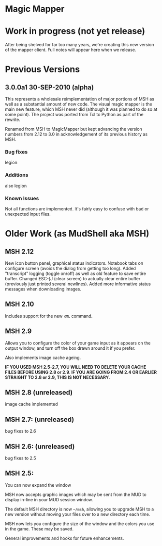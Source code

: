 # Magic Mapper 

# Work in progress (not yet release)
After being shelved for far too many years, we're creating this new
version of the mapper client. Full notes will appear here when we
release.

# Previous Versions
## 3.0.0a1 30-SEP-2010 (alpha)
This represents a wholesale reimplementation of major portions
of MSH as well as a substantial amount of new code.  The visual
magic mapper is the main new feature, which MSH never did (although
it was planned to do so at some point).  The project was ported from
Tcl to Python as part of the rewrite.

Renamed from MSH to MagicMapper but kept advancing the version numbers
from 2.12 to 3.0 in acknowledgement of its previous history as MSH.

### Bug fixes
legion
### Additions
also legion

### Known Issues
Not all functions are implemented.  It's fairly easy to confuse with
bad or unexpected input files.

# Older Work (as MudShell aka MSH)
## MSH 2.12
New icon button panel, graphical status indicators.  Notebook tabs
on configure screen (avoids the dialog from getting too long).
Added "transcript" logging (toggle on/off) as well as old feature
to save entire buffer.  Changed ESC-[J (clear screen) to actually
clear entire buffer (previously just printed several newlines).
Added more informative status messages when downloading images.
## MSH 2.10
Includes support for the new `RML` command.
## MSH 2.9
Allows you to configure the color of your game input as it appears
on the output window, and turn off the box drawn around it if you
prefer.

Also implements image cache ageing.

**IF YOU USED MSH 2.5-2.7, YOU WILL NEED TO DELETE YOUR CACHE FILES BEFORE USING 2.8 or 2.9.  IF YOU ARE GOING FROM 2.4 OR EARLIER STRAIGHT TO 2.8 or 2.9, THIS IS NOT NECESSARY.**

## MSH 2.8 (unreleased) 
image cache implemented
## MSH 2.7: (unreleased) 
bug fixes to 2.6
## MSH 2.6: (unreleased) 
bug fixes to 2.5
## MSH 2.5:
You can now expand the window

MSH now accepts graphic images which may be sent from the MUD
to display in-line in your MUD session window.

The default MSH directory is now `~/msh`, allowing you to upgrade MSH
to a new version without moving your files over to a new directory
each time.

MSH now lets you configure the size of the window and the colors
you use in the game.  These may be saved.

General improvements and hooks for future enhancements.
